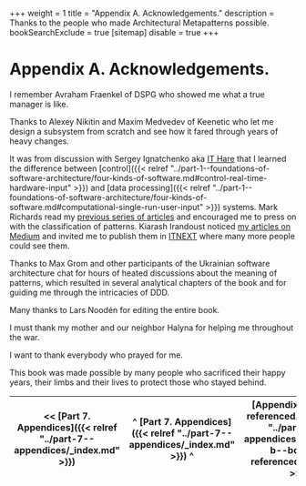 +++
weight = 1
title = "Appendix A. Acknowledgements."
description = Thanks to the people who made Architectural Metapatterns possible.
bookSearchExclude = true
[sitemap]
  disable = true
+++

# Appendix A\. Acknowledgements\.

I remember Avraham Fraenkel of DSPG who showed me what a true manager is like\.

Thanks to Alexey Nikitin and Maxim Medvedev of Keenetic who let me design a subsystem from scratch and see how it fared through years of heavy changes\.

It was from discussion with Sergey Ignatchenko aka [IT Hare](http://ithare.com/) that I learned the difference between [control]({{< relref "../part-1--foundations-of-software-architecture/four-kinds-of-software.md#control-real-time-hardware-input" >}}) and [data processing]({{< relref "../part-1--foundations-of-software-architecture/four-kinds-of-software.md#computational-single-run-user-input" >}}) systems\. Mark Richards read my [previous series of articles](https://medium.com/itnext/introduction-to-software-architecture-with-actors-part-1-89de6000e0d3) and encouraged me to press on with the classification of patterns\. Kiarash Irandoust noticed [my articles on Medium](https://medium.com/@denyspoltorak) and invited me to publish them in [ITNEXT](https://itnext.io/) where many more people could see them\.

Thanks to Max Grom and other participants of the Ukrainian software architecture chat for hours of heated discussions about the meaning of patterns, which resulted in several analytical chapters of the book and for guiding me through the intricacies of DDD\.

Many thanks to Lars Noodén for editing the entire book\.

I must thank my mother and our neighbor Halyna for helping me throughout the war\.

I want to thank everybody who prayed for me\.

This book was made possible by many people who sacrificed their happy years, their limbs and their lives to protect those who stayed behind\.

<nav>

| \<\< [Part 7\. Appendices]({{< relref "../part-7--appendices/_index.md" >}}) | ^ [Part 7\. Appendices]({{< relref "../part-7--appendices/_index.md" >}}) ^ | [Appendix B\. Books referenced\.]({{< relref "../part-7--appendices/appendix-b--books-referenced.md" >}}) \>\> |
| --- | --- | --- |

</nav>



